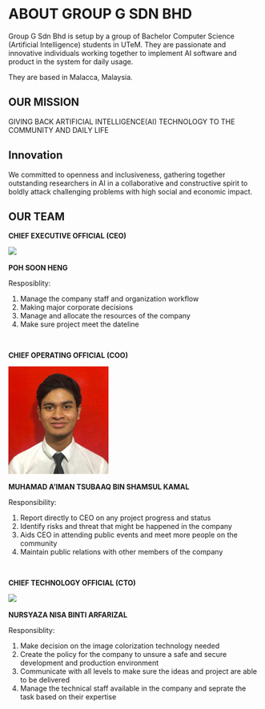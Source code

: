 # ABOUT GROUP G SDN BHD
Group G Sdn Bhd is setup by a group of Bachelor Computer Science (Artificial Intelligence) students in UTeM. They are passionate and innovative individuals working together to implement AI software and product in the system for daily usage.

They are based in Malacca, Malaysia.

## OUR MISSION
GIVING BACK ARTIFICIAL INTELLIGENCE(AI) TECHNOLOGY TO THE COMMUNITY AND DAILY LIFE

## Innovation
We committed to openness and inclusiveness, gathering together outstanding researchers in AI in a collaborative and constructive spirit to boldly attack challenging problems with high social and economic impact.

## OUR TEAM
**CHIEF EXECUTIVE OFFICIAL (CEO)**

<img src="assets/soon.jpg" width="200" height="auto" />

**POH SOON HENG**

Resposiblity:
1. Manage the company staff and organization workflow
2. Making major corporate decisions 
3. Manage and allocate the resources of the company
4. Make sure project meet the dateline

<br>

**CHIEF OPERATING OFFICIAL (COO)**

<img src="assets/tsubaaq.jpeg" width="200" height="auto" />

**MUHAMAD A’IMAN TSUBAAQ BIN SHAMSUL KAMAL**

Responsibility:
1. Report directly to CEO on any project progress and status
2. Identify risks and threat that might be happened in the company
3. Aids CEO in attending public events and meet more people on the community
4. Maintain public relations with other members of the company

<br>

**CHIEF TECHNOLOGY OFFICIAL (CTO)**

<img src="assets/syaza.jpeg" width="200" height="auto" />

**NURSYAZA NISA BINTI ARFARIZAL**

Responsiblity:
1. Make decision on the image colorization technology needed
2. Create the policy for the company to unsure a safe and secure development and production environment
3. Communicate with all levels to make sure the ideas and project are able to be delivered
4. Manage the technical staff available in the company and seprate the task based on their expertise


<br>
